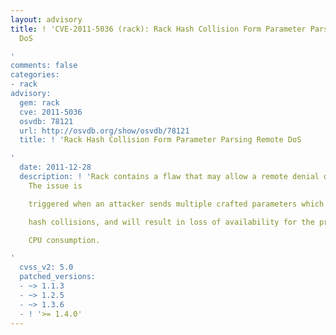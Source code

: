 ```yaml
---
layout: advisory
title: ! 'CVE-2011-5036 (rack): Rack Hash Collision Form Parameter Parsing Remote
  DoS

'
comments: false
categories:
- rack
advisory:
  gem: rack
  cve: 2011-5036
  osvdb: 78121
  url: http://osvdb.org/show/osvdb/78121
  title: ! 'Rack Hash Collision Form Parameter Parsing Remote DoS

'
  date: 2011-12-28
  description: ! 'Rack contains a flaw that may allow a remote denial of service.
    The issue is

    triggered when an attacker sends multiple crafted parameters which trigger

    hash collisions, and will result in loss of availability for the program via

    CPU consumption.

'
  cvss_v2: 5.0
  patched_versions:
  - ~> 1.1.3
  - ~> 1.2.5
  - ~> 1.3.6
  - ! '>= 1.4.0'
---
```

